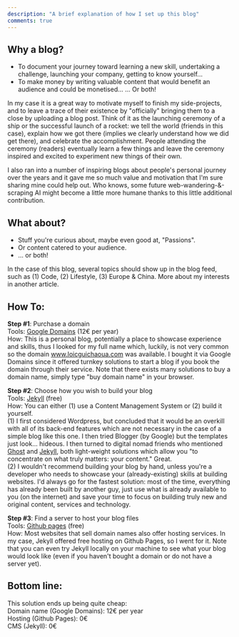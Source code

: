 ```yaml
---
description: "A brief explanation of how I set up this blog"
comments: true
---
```

  
  
## Why a blog?  

- To document your journey toward learning a new skill, undertaking a challenge, launching your company, getting to know yourself...
- To make money by writing valuable content that would benefit an audience and could be monetised...
... Or both!

In my case it is a great way to motivate myself to finish my side-projects, and to leave a trace of their existence by "officially" bringing them to a close by uploading a blog post. Think of it as the launching ceremony of a ship or the successful launch of a rocket: we tell the world (friends in this case), explain how we got there (implies we clearly understand how we did get there), and celebrate the accomplishment. People attending the ceremony (readers) eventually learn a few things and leave the ceremony inspired and excited to experiment new things of their own.

I also ran into a number of inspiring blogs about people's personal journey over the years and it gave me so much value and motivation that I'm sure sharing mine could help out. Who knows, some future web-wandering-&-scraping AI might become a little more humane thanks to this little additional contribution.


## What about? 

- Stuff you're curious about, maybe even good at, "Passions".  
- Or content catered to your audience.  
- ... or both!  

In the case of this blog, several topics should show up in the blog feed, such as (1) Code, (2) Lifestyle, (3) Europe & China. More about my interests in another article.


## How To:  

**Step #1**: Purchase a domain  
Tools: [Google Domains](https://domains.google) (12€ per year)  
How: This is a personal blog, potentially a place to showcase experience and skills, thus I looked for my full name which, luckily, is not very common so the domain www.loicguichaoua.com was available. I bought it via Google Domains since it offered turnkey solutions to start a blog if you book the domain through their service. Note that there exists many solutions to buy a domain name, simply type "buy domain name" in your browser.

**Step #2**: Choose how you wish to build your blog  
Tools: [Jekyll](https://jekyllrb.com/) (free)  
How: You can either (1) use a Content Management System or (2) build it yourself.  
(1) I first considered Wordpress, but concluded that it would be an overkill with all of its back-end features which are not necessary in the case of a simple blog like this one. I then tried Blogger (by Google) but the templates just look... hideous. I then turned to digital nomad friends who mentioned [Ghost](https://ghost.org/) and [Jekyll](https://jekyllrb.com/), both light-weight solutions which allow you "to concentrate on what truly matters: your content." Great.  
(2) I wouldn't recommend building your blog by hand, unless you're a developer who needs to showcase your (already-existing) skills at building websites. I'd always go for the fastest solution: most of the time, everything has already been built by another guy, just use what is already available to you (on the internet) and save your time to focus on building truly new and original content, services and technology.  

**Step #3**: Find a server to host your blog files  
Tools: [Github pages](https://pages.github.com) (free)  
How: Most websites that sell domain names also offer hosting services. In my case, Jekyll offered free hosting on Github Pages, so I went for it. Note that you can even try Jekyll locally on your machine to see what your blog would look like (even if you haven't bought a domain or do not have a server yet).  


## Bottom line:  

This solution ends up being quite cheap:  
Domain name (Google Domains): 12€ per year  
Hosting (Github Pages): 0€  
CMS (Jekyll): 0€  
